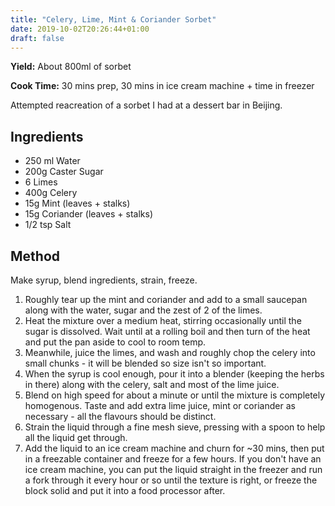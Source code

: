 ```yaml
---
title: "Celery, Lime, Mint & Coriander Sorbet"
date: 2019-10-02T20:26:44+01:00
draft: false
---
```


**Yield:** About 800ml of sorbet

**Cook Time:** 30 mins prep, 30 mins in ice cream machine + time in freezer


Attempted reacreation of a sorbet I had at a dessert bar in Beijing.


## Ingredients

  

- 250 ml Water
- 200g Caster Sugar
- 6 Limes
- 400g Celery 
- 15g Mint (leaves + stalks)
- 15g Coriander (leaves + stalks)
- 1/2 tsp Salt



## Method

Make syrup, blend ingredients, strain, freeze.

1. Roughly tear up the mint and coriander and add to a small saucepan along with the water, sugar and the zest of 2 of the limes. 
2. Heat the mixture over a medium heat, stirring occasionally until the sugar is dissolved. Wait until at a rolling boil and then turn of the heat and put the pan aside to cool to room temp.
3. Meanwhile, juice the limes, and wash and roughly chop the celery into small chunks - it will be blended so size isn't so important. 
4. When the syrup is cool enough, pour it into a blender (keeping the herbs in there) along with the celery, salt and most of the lime juice.
5. Blend on high speed for about a minute or until the mixture is completely homogenous. Taste and add extra lime juice, mint or coriander as necessary - all the flavours should be distinct.
6. Strain the liquid through a fine mesh sieve, pressing with a spoon to help all the liquid get through. 
7. Add the liquid to an ice cream machine and churn for ~30 mins, then put in a freezable container and freeze for a few hours. If you don't have an ice cream machine, you can put the liquid straight in the freezer and run a fork through it every hour or so until the texture is right, or freeze the block solid and put it into a food processor after.